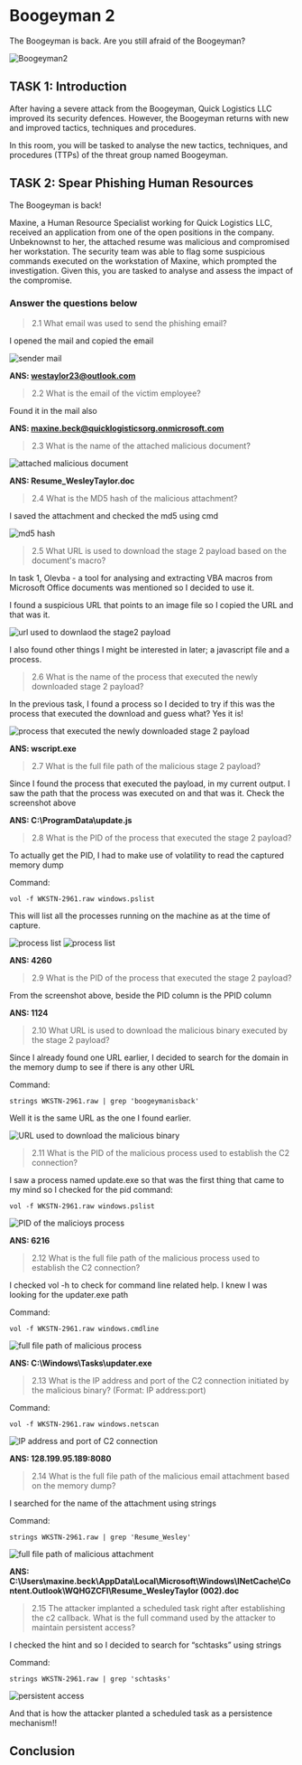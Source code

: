 # Boogeyman 2
The Boogeyman is back. Are you still afraid of the Boogeyman?

![Boogeyman2](assets2/Boogeyman2.png)

## TASK 1: Introduction
After having a severe attack from the Boogeyman, Quick Logistics LLC improved its security defences. However, the Boogeyman returns with new and improved tactics, techniques and procedures. 

In this room, you will be tasked to analyse the new tactics, techniques, and procedures (TTPs) of the threat group named Boogeyman. 

## TASK 2: Spear Phishing Human Resources

The Boogeyman is back!

Maxine, a Human Resource Specialist working for Quick Logistics LLC, received an application from one of the open positions in the company. Unbeknownst to her, the attached resume was malicious and compromised her workstation.
The security team was able to flag some suspicious commands executed on the workstation of Maxine, which prompted the investigation. Given this, you are tasked to analyse and assess the impact of the compromise.

### Answer the questions below

> 2.1 What email was used to send the phishing email?
>
I opened the mail and copied the email

![sender mail](assets2//Task2_screenshot1.png)

**ANS: westaylor23@outlook.com**

> 2.2 What is the email of the victim employee?
>
Found it in the mail also

**ANS: maxine.beck@quicklogisticsorg.onmicrosoft.com**

> 2.3 What is the name of the attached malicious document?
>

![attached malicious document](assets2/Task2_screenshot2.png)

**ANS: Resume_WesleyTaylor.doc**

> 2.4 What is the MD5 hash of the malicious attachment?
>
I saved the attachment and checked the md5 using cmd 

![md5 hash](assets2/Task2_screenshot3.png)

> 2.5 What URL is used to download the stage 2 payload based on the document's macro?
>
In task 1, Olevba - a tool for analysing and extracting VBA macros from Microsoft Office documents was mentioned so I decided to use it. 

I found a suspicious URL that points to an image file so I copied the URL and that was it.

![url used to downlaod the stage2 payload](assets2/Task2_screenshot4.png)

I also found other things I might be interested in later; a javascript file and a process.

> 2.6 What is the name of the process that executed the newly downloaded stage 2 payload?
>
In the previous task, I found a process so I decided to try if this was the process that executed the download and guess what? Yes it is!

![process that executed the newly downloaded stage 2 payload](assets2/Task2_screenshot5.png)

**ANS: wscript.exe**

> 2.7 What is the full file path of the malicious stage 2 payload?
>
Since I found the process that executed the payload, in my current output. I saw the path that the process was executed on and that was it.
Check the screenshot above 

**ANS: C:\ProgramData\update.js**

> 2.8 What is the PID of the process that executed the stage 2 payload?
>
To actually get the PID, I had to make use of volatility to read the captured memory dump
 
Command: 
```
vol -f WKSTN-2961.raw windows.pslist
```
This will list all the processes running on the machine as at the time of capture.

![process list](assets2/Task2_screenshot6a.png)
![process list](assets2/Task2_screenshot6b.png)

**ANS: 4260**

> 2.9 What is the PID of the process that executed the stage 2 payload?
>

From the screenshot above, beside the PID column is the PPID column

**ANS: 1124**

> 2.10 What URL is used to download the malicious binary executed by the stage 2 payload?
>
Since  I already found one URL earlier, I decided to search for the domain in the memory dump to see if there is any other URL

Command: 
```
strings WKSTN-2961.raw | grep 'boogeymanisback'
```
Well it is the same URL as the one I found earlier. 

![URL used to download the malicious binary](assets2/Task2_screenshot7.png)

> 2.11 What is the PID of the malicious process used to establish the C2 connection?
>
I saw a process named update.exe so that was the first thing that came to my mind so I checked for the pid
command:
```
vol -f WKSTN-2961.raw windows.pslist
```

![PID of the malicioys process](assets2/Task2_screenshot8.png)

**ANS: 6216**

> 2.12 What is the full file path of the malicious process used to establish the C2 connection?
>

I checked vol -h to check for command line related help. I knew I was looking for the updater.exe path

Command:
```
vol -f WKSTN-2961.raw windows.cmdline
```

![full file path of malicious process](assets2/Task2_screenshot9.png)

**ANS: C:\Windows\Tasks\updater.exe**

> 2.13 What is the IP address and port of the C2 connection initiated by the malicious binary? (Format: IP address:port)
>
Command:
```
vol -f WKSTN-2961.raw windows.netscan
```

![IP address and port of C2 connection](assets2/Task2_screenshot10.png)

**ANS: 128.199.95.189:8080**

> 2.14 What is the full file path of the malicious email attachment based on the memory dump?
>

I searched for the name of the attachment using strings 

Command: 
```
strings WKSTN-2961.raw | grep 'Resume_Wesley'
```

![full file path of malicious attachment](assets2/Task2_screenshot11.png)

**ANS: C:\Users\maxine.beck\AppData\Local\Microsoft\Windows\INetCache\Content.Outlook\WQHGZCFI\Resume_WesleyTaylor (002).doc**

> 2.15 The attacker implanted a scheduled task right after establishing the c2 callback. What is the full command used by the attacker to maintain persistent access?
>
I checked the hint and so I decided to search for “schtasks” using strings

Command: 
```
strings WKSTN-2961.raw | grep 'schtasks'
```

![persistent access](assets12/Task2_screenshot12.png)

And that is how the attacker planted a scheduled task as a persistence mechanism!!

## Conclusion








